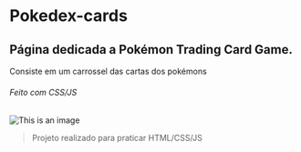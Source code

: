 # Pokedex-cards

## Página dedicada a Pokémon Trading Card Game.
Consiste em um carrossel das cartas dos pokémons

###### Feito com CSS/JS

![This is an image](https://i.ibb.co/19tFbT7/pokemon.png)

> Projeto realizado para praticar HTML/CSS/JS 
